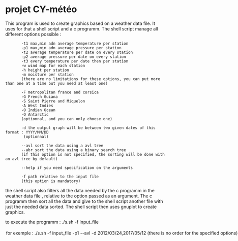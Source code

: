 # projet CY-météo
This program is used to create graphics based on a weather data file. It uses for that a shell script and a c programm. The shell script manage all different options
possible : 

           -t1 max,min adn average temperature per station
           -p1 max,min adn average pressure per station
           -t2 average temperature per date on every station 
           -p2 average pressure per date on every station 
           -t3 every temperature per date then per station
           -w wind map for each station
           -h height per station
           -m moisture per station
           (there are no limitations for these options, you can put more than one at a time but you need at least one) 
           
           -F metropolitan france and corsica
           -G French Guiana
           -S Saint Pierre and Miquelon
           -A West Indies
           -O Indian Ocean
           -Q Antarctic
           (optionnal, and you can only choose one)
           
           -d the output graph will be between two given dates of this format : YYYY/MM/DD
            (optionnal)
           
           --avl sort the data using a avl tree
           --abr sort the data using a binary search tree 
           (if this option is not specified, the sorting will be done with an avl tree by default)
           
           --help if you need specification on the arguments 
           
           -f path relative to the input file 
           (this option is mandatory) 
           
the shell script also filters all the data needed by the c programm in the weather data file , relative to the option passed as an argument.
The c programm then sort all the data and give to the shell script another file with just the needed data sorted.
The shell script then uses gnuplot to create graphics.

           
to execute the programm : ./s.sh -f input_file <option> <option>
for exemple : ./s.sh -f input_file -p1 --avl -d 2012/03/24,2017/05/12
(there is no order for the specified options)
           

